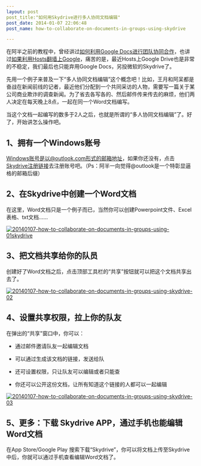 ```yaml
---
layout: post
post_title:"如何用Skydrive进行多人协同文档编辑"
post_date: 2014-01-07 22:06:48
post_name: how-to-collaborate-on-documents-in-groups-using-skydrive

---
```

在阿半之前的教程中，曾经讲过[如何利用Google Docs进行团队协同合作](http://www.banpie.info/2013/12/throw-microsoft-word-away/)，也讲过[如果利用Hosts翻墙上Google](http://www.banpie.info/2013/12/shou-ba-shou-jiao-ni-gao-su-shang-google/)，痛苦的是，最近Hosts上Google Drive也是非常的不稳定，我们最后也只能弃用Google Docs，另投微软的Skydrive了。

先用一个例子来普及一下“多人协同文档编辑”这个概念吧！比如，王月和阿呆都是奋战在新闻前线的记者，最近他们分配到一个共同采访的人物，需要写一篇关于某公司商业欺诈的调查新闻。为了省去各写各的、然后邮件传来传去的麻烦，他们两人决定在每天晚上8点，一起在同一个Word文档编写。

当这个文档一起编写的数多于2人之后，也就是所谓的“多人协同文档编辑”了。好了，开始讲怎么操作吧。

## 1、拥有一个Windows账号

Windows账号是以@outlook.com形式的邮箱地址，如果你还没有，点击[Skydrive注册链接](https://signup.live.com/signup.aspx?wa=wsignin1.0&amp;rpsnv=12&amp;ct=1389099497&amp;rver=6.2.6289.0&amp;wp=MBI_SSL_SHARED&amp;wreply=https%3a%2f%2fskydrive.live.com%2f%3flc%3d2052%26mkt%3dzh-CN&amp;id=250206&amp;cbcxt=sky&amp;cbcxt=sky&amp;bk=1389099497&amp;uiflavor=web&amp;uaid=df2229ddd7a54c67b1686450c2411a4e&amp;mkt=ZH-CN&amp;lc=2052&amp;lic=1)去注册账号吧。（Ps：阿半一向觉得@outlook是一个特彰显逼格的邮箱后缀）

## 2、在Skydrive中创建一个Word文档

在这里，Word文档只是一个例子而已，当然你可以创建Powerpoint文件、Excel表格、txt文档……

[![20140107-how-to-collaborate-on-documents-in-groups-using-01skydrive](http://7arnhx.com1.z0.glb.clouddn.com/wp-content/uploads/2014/01/20140107-how-to-collaborate-on-documents-in-groups-using-01skydrive.png)](http://7arnhx.com1.z0.glb.clouddn.com/wp-content/uploads/2014/01/20140107-how-to-collaborate-on-documents-in-groups-using-01skydrive.png)

## 3、把文档共享给你的队员

创建好了Word文档之后，点击顶部工具栏的“共享”按钮就可以把这个文档共享出去了。

[![20140107-how-to-collaborate-on-documents-in-groups-using-skydrive-02](http://7arnhx.com1.z0.glb.clouddn.com/wp-content/uploads/2014/01/20140107-how-to-collaborate-on-documents-in-groups-using-skydrive-02.png)](http://7arnhx.com1.z0.glb.clouddn.com/wp-content/uploads/2014/01/20140107-how-to-collaborate-on-documents-in-groups-using-skydrive-02.png)

## 4、设置共享权限，拉上你的队友

在弹出的“共享"窗口中，你可以：

*   通过邮件邀请队友一起编辑文档

*   可以通过生成该文档的链接，发送给队

*   还可设置权限，只让队友可以编辑或者只能查

*   你还可以公开这份文档，让所有知道这个链接的人都可以一起编辑

[![20140107-how-to-collaborate-on-documents-in-groups-using-skydrive-03](http://7arnhx.com1.z0.glb.clouddn.com/wp-content/uploads/2014/01/20140107-how-to-collaborate-on-documents-in-groups-using-skydrive-03.png)](http://7arnhx.com1.z0.glb.clouddn.com/wp-content/uploads/2014/01/20140107-how-to-collaborate-on-documents-in-groups-using-skydrive-03.png)

## 5、更多：下载 Skydrive APP，通过手机也能编辑Word文档

在App Store/Google Play 搜索下载“Skydrive”，你可以将文档上传至Skydrive中后，你就可以通过手机查看编辑Word文档了。